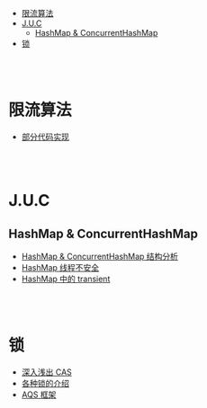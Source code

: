 - [限流算法](#限流算法)
- [J.U.C](#juc)
  - [HashMap & ConcurrentHashMap](#hashmap--concurrenthashmap)
- [锁](#锁)


</br></br>


# 限流算法
- [部分代码实现](https://zhuanlan.zhihu.com/p/228412634)


</br></br>

# J.U.C
## HashMap & ConcurrentHashMap
- [HashMap & ConcurrentHashMap 结构分析](https://crossoverjie.top/2018/07/23/java-senior/ConcurrentHashMap/)
- [HashMap 线程不安全](https://blog.csdn.net/swpu_ocean/article/details/88917958)
- [HashMap 中的 transient](https://segmentfault.com/q/1010000000630486)


</br></br>


# 锁
- [深入浅出 CAS](https://www.jianshu.com/p/fb6e91b013cc)
- [各种锁的介绍](https://mp.weixin.qq.com/s?__biz=MjM5NjQ5MTI5OA==&mid=2651749434&idx=3&sn=5ffa63ad47fe166f2f1a9f604ed10091&chksm=bd12a5778a652c61509d9e718ab086ff27ad8768586ea9b38c3dcf9e017a8e49bcae3df9bcc8&scene=38#wechat_redirect)
- [AQS 框架](https://tech.meituan.com/2019/12/05/aqs-theory-and-apply.html)